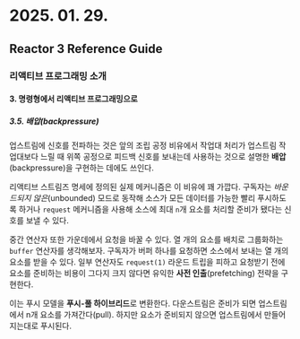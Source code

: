 # 2025. 01. 29.

## Reactor 3 Reference Guide

### 리액티브 프로그래밍 소개

#### 3. 명령형에서 리액티브 프로그래밍으로

##### 3.5. 배압(backpressure)

업스트림에 신호를 전파하는 것은 앞의 조립 공정 비유에서 작업대 처리가 업스트림 작업대보다 느릴 때 위쪽 공정으로 피드백 신호를 보내는데 사용하는 것으로 설명한 **배압**(backpressure)을 구현하는 데에도 쓰인다.

리액티브 스트림즈 명세에 정의된 실제 메커니즘은 이 비유에 꽤 가깝다. 구독자는 *바운드되지 않은*(unbounded) 모드로 동작해 소스가 모든 데이터를 가능한 빨리 푸시하도록 하거나 `request` 메커니즘을 사용해 소스에 최대 `n`개 요소를 처리할 준비가 됐다는 신호를 보낼 수 있다.

중간 연산자 또한 가운데에서 요청을 바꿀 수 있다. 열 개의 요소를 배치로 그룹화하는 `buffer` 연산자를 생각해보자. 구독자가 버퍼 하나를 요청하면 소스에서 보내는 열 개의 요소를 받을 수 있다. 일부 연산자도 `request(1)` 라운드 트립을 피하고 요청받기 전에 요소를 준비하는 비용이 그다지 크지 않다면 유익한 **사전 인출**(prefetching) 전략을 구현한다.

이는 푸시 모델을 **푸시-풀 하이브리드**로 변환한다. 다운스트림은 준비가 되면 업스트림에서 n개 요소를 가져간다(pull). 하지만 요소가 준비되지 않으면 업스트림에서 만들어지는대로 푸시된다.

